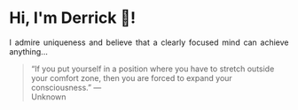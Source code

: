 # Hi, I'm Derrick 👋!
<p align="justify">I admire uniqueness and believe that a clearly focused mind can achieve anything...</p> 
<!-- #quote-start -->
<blockquote>&ldquo;If you put yourself in a position where you have to stretch outside your comfort zone, then you are forced to expand your consciousness.&rdquo; &mdash; <footer>Unknown</footer></blockquote>
<!-- #quote-end -->
